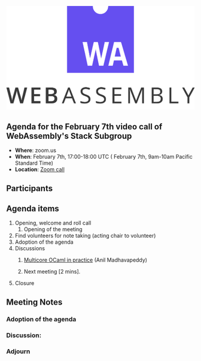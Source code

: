 ![WebAssembly logo](/images/WebAssembly.png)

## Agenda for the February 7th video call of WebAssembly's Stack Subgroup

- **Where**: zoom.us
- **When**:  February 7th, 17:00-18:00 UTC ( February 7th, 9am-10am Pacific Standard Time)
- **Location**: [Zoom call](https://zoom.us/j/91846860726?pwd=NVVNVmpvRVVFQkZTVzZ1dTFEcXgrdz09)


## Participants


## Agenda items

1. Opening, welcome and roll call
    1. Opening of the meeting
1. Find volunteers for note taking (acting chair to volunteer)
1. Adoption of the agenda
1. Discussions
   1. [Multicore OCaml in practice]() (Anil Madhavapeddy)

   2. Next meeting [2 mins].
1. Closure

## Meeting Notes


### Adoption of the agenda

### Discussion:

### Adjourn
